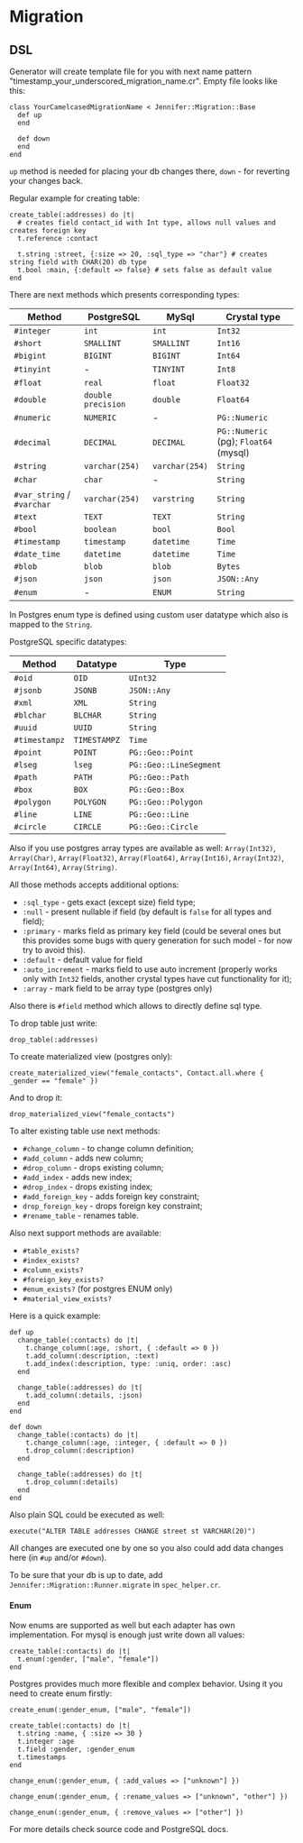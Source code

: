 # Migration

## DSL

Generator will create template file for you with next name  pattern "timestamp_your_underscored_migration_name.cr". Empty file looks like this:

```crystal
class YourCamelcasedMigrationName < Jennifer::Migration::Base
  def up
  end

  def down
  end
end
```

`up` method is needed for placing your db changes there, `down` - for reverting your changes back.

Regular example for creating table:

```crystal
create_table(:addresses) do |t|
  # creates field contact_id with Int type, allows null values and creates foreign key
  t.reference :contact

  t.string :street, {:size => 20, :sql_type => "char"} # creates string field with CHAR(20) db type
  t.bool :main, {:default => false} # sets false as default value
end
```

There are next methods which presents corresponding types:

| Method | PostgreSQL | MySql | Crystal type |
| --- | --- | --- | --- |
| `#integer` | `int` | `int` | `Int32` |
| `#short` | `SMALLINT` | `SMALLINT` | `Int16` |
| `#bigint` | `BIGINT` | `BIGINT` | `Int64` |
| `#tinyint` | - | `TINYINT` | `Int8` |
| `#float` | `real` | `float` | `Float32` |
| `#double` | `double precision` | `double` | `Float64` |
| `#numeric` | `NUMERIC` | - | `PG::Numeric` |
| `#decimal` | `DECIMAL` | `DECIMAL` | `PG::Numeric` (pg); `Float64` (mysql) |
| `#string` | `varchar(254)` | `varchar(254)` | `String` |
| `#char` | `char` | - | `String` |
| `#var_string` / `#varchar` | `varchar(254)` | `varstring` | `String` |
| `#text` | `TEXT` | `TEXT` | `String` |
| `#bool` | `boolean` | `bool` | `Bool` |
| `#timestamp` | `timestamp` | `datetime` | `Time` |
| `#date_time` | `datetime` | `datetime` | `Time` |
| `#blob` | `blob` | `blob` | `Bytes` |
| `#json` | `json` | `json` | `JSON::Any` |
| `#enum` | - | `ENUM` | `String` |

In Postgres enum type is defined using custom user datatype which also is mapped to the `String`.

PostgreSQL specific datatypes:

| Method | Datatype | Type |
| --- | --- | --- |
| `#oid` | `OID` | `UInt32` |
| `#jsonb` | `JSONB` | `JSON::Any` |
| `#xml` | `XML` | `String` |
| `#blchar` | `BLCHAR` | `String` |
| `#uuid` | `UUID` | `String` |
| `#timestampz` | `TIMESTAMPZ` | `Time` |
| `#point` | `POINT` | `PG::Geo::Point` |
| `#lseg` | `lseg` | `PG::Geo::LineSegment` |
| `#path` | `PATH` | `PG::Geo::Path` |
| `#box` | `BOX` | `PG::Geo::Box` |
| `#polygon` | `POLYGON` | `PG::Geo::Polygon` |
| `#line` | `LINE` | `PG::Geo::Line` |
| `#circle` | `CIRCLE` | `PG::Geo::Circle` |

Also if you use postgres array types are available as well: `Array(Int32)`, `Array(Char)`, `Array(Float32)`,  `Array(Float64)`, `Array(Int16)`, `Array(Int32)`, `Array(Int64)`, `Array(String)`.

All those methods accepts additional options:

- `:sql_type` - gets exact (except size) field type;
- `:null` - present nullable if field (by default is `false` for all types and field);
- `:primary` - marks field as primary key field (could be several ones but this provides some bugs with query generation for such model - for now try to avoid this).
- `:default` - default value for field
- `:auto_increment` - marks field to use auto increment (properly works only with `Int32` fields, another crystal types have cut functionality for it);
- `:array` - mark field to be array type (postgres only)

Also there is `#field` method which allows to directly define sql type.

To drop table just write:

```crystal
drop_table(:addresses)
```

To create materialized view (postgres only):

```crystal
create_materialized_view("female_contacts", Contact.all.where { _gender == "female" })
```

And to drop it:

```crystal
drop_materialized_view("female_contacts")
```

To alter existing table use next methods:

 - `#change_column` - to change column definition;
 - `#add_column` - adds new column;
 - `#drop_column` - drops existing column;
 - `#add_index` - adds new index;
 - `#drop_index` - drops existing index;
 - `#add_foreign_key` - adds foreign key constraint;
 - `drop_foreign_key` - drops foreign key constraint;
 - `#rename_table` - renames table.

Also next support methods are available:

- `#table_exists?`
- `#index_exists?`
- `#column_exists?`
- `#foreign_key_exists?`
- `#enum_exists?` (for postgres ENUM only)
- `#material_view_exists?`

Here is a quick example:

```crystal
def up
  change_table(:contacts) do |t|
    t.change_column(:age, :short, { :default => 0 })
    t.add_column(:description, :text)
    t.add_index(:description, type: :uniq, order: :asc)
  end

  change_table(:addresses) do |t|
    t.add_column(:details, :json)
  end
end

def down
  change_table(:contacts) do |t|
    t.change_column(:age, :integer, { :default => 0 })
    t.drop_column(:description)
  end

  change_table(:addresses) do |t|
    t.drop_column(:details)
  end
end
```

Also plain SQL could be executed as well:

```crystal
execute("ALTER TABLE addresses CHANGE street st VARCHAR(20)")
```

All changes are executed one by one so you also could add data changes here (in `#up` and/or `#down`).

To be sure that your db is up to date, add `Jennifer::Migration::Runner.migrate` in `spec_helper.cr`.

#### Enum

Now enums are supported as well but each adapter has own implementation. For mysql is enough just write down all values:

```crystal
create_table(:contacts) do |t|
  t.enum(:gender, ["male", "female"])
end
```

Postgres provides much more flexible and complex behavior. Using it you need to create enum firstly:

```crystal
create_enum(:gender_enum, ["male", "female"])

create_table(:contacts) do |t|
  t.string :name, { :size => 30 }
  t.integer :age
  t.field :gender, :gender_enum
  t.timestamps
end

change_enum(:gender_enum, { :add_values => ["unknown"] })

change_enum(:gender_enum, { :rename_values => ["unknown", "other"] })

change_enum(:gender_enum, { :remove_values => ["other"] })
```

For more details check source code and PostgreSQL docs.
